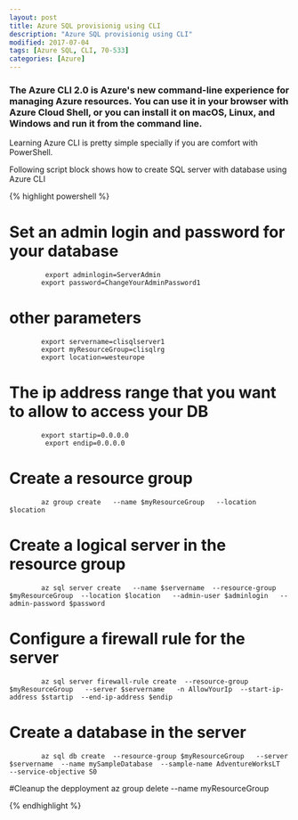 ```yaml
---
layout: post
title: Azure SQL provisionig using CLI
description: "Azure SQL provisionig using CLI"
modified: 2017-07-04
tags: [Azure SQL, CLI, 70-533]
categories: [Azure]
---
```

 

### The Azure CLI 2.0 is Azure's new command-line experience for managing Azure resources. You can use it in your browser with Azure Cloud Shell, or you can install it on macOS, Linux, and Windows and run it from the command line.

Learning Azure CLI is pretty simple specially if you are comfort with PowerShell.

Following script block shows how to create SQL server with database using Azure CLI

{% highlight powershell %}

# Set an admin login and password for your database
             export adminlogin=ServerAdmin
            export password=ChangeYourAdminPassword1

# other parameters
            export servername=clisqlserver1
            export myResourceGroup=clisqlrg
            export location=westeurope

# The ip address range that you want to allow to access your DB
            export startip=0.0.0.0
             export endip=0.0.0.0

# Create a resource group
            az group create   --name $myResourceGroup   --location $location

# Create a logical server in the resource group
            az sql server create   --name $servername  --resource-group $myResourceGroup  --location $location   --admin-user $adminlogin   --admin-password $password

# Configure a firewall rule for the server
            az sql server firewall-rule create  --resource-group $myResourceGroup   --server $servername   -n AllowYourIp  --start-ip-address $startip  --end-ip-address $endip

# Create a database in the server
            az sql db create  --resource-group $myResourceGroup   --server $servername  --name mySampleDatabase  --sample-name AdventureWorksLT   --service-objective S0
            
#Cleanup the depployment
            az group delete --name myResourceGroup

{% endhighlight %}